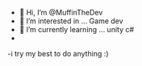 - 👋 Hi, I’m @MuffinTheDev
- 👀 I’m interested in ... Game dev
- 🌱 I’m currently learning ... unity c#
-
-i try my best to do anything :)

<!---
MuffinTheDev/MuffinTheDev is a ✨ special ✨ repository because its `README.md` (this file) appears on your GitHub profile.
You can click the Preview link to take a look at your changes.
--->
